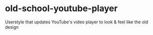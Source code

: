 # old-school-youtube-player
Userstyle that updates YouTube's video player to look &amp; feel like the old design 
